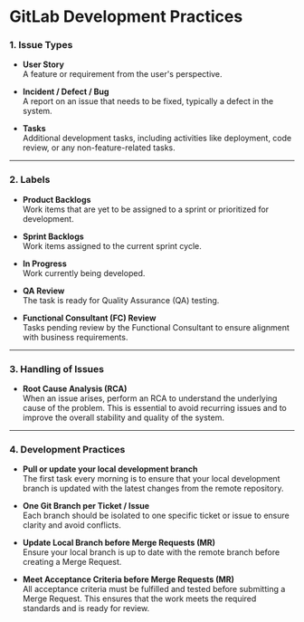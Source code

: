 # GitLab Development Practices

### 1. Issue Types

- **User Story**  
  A feature or requirement from the user's perspective.

- **Incident / Defect / Bug**  
  A report on an issue that needs to be fixed, typically a defect in the system.

- **Tasks**  
  Additional development tasks, including activities like deployment, code review, or any non-feature-related tasks.

---

### 2. Labels

- **Product Backlogs**  
  Work items that are yet to be assigned to a sprint or prioritized for development.

- **Sprint Backlogs**  
  Work items assigned to the current sprint cycle.

- **In Progress**  
  Work currently being developed.

- **QA Review**  
  The task is ready for Quality Assurance (QA) testing.

- **Functional Consultant (FC) Review**  
  Tasks pending review by the Functional Consultant to ensure alignment with business requirements.

---

### 3. Handling of Issues

- **Root Cause Analysis (RCA)**  
  When an issue arises, perform an RCA to understand the underlying cause of the problem. This is essential to avoid recurring issues and to improve the overall stability and quality of the system.

---

### 4. Development Practices

- **Pull or update your local development branch**  
  The first task every morning is to ensure that your local development branch is updated with the latest changes from the remote repository.

- **One Git Branch per Ticket / Issue**  
  Each branch should be isolated to one specific ticket or issue to ensure clarity and avoid conflicts.

- **Update Local Branch before Merge Requests (MR)**  
  Ensure your local branch is up to date with the remote branch before creating a Merge Request.

- **Meet Acceptance Criteria before Merge Requests (MR)**  
  All acceptance criteria must be fulfilled and tested before submitting a Merge Request. This ensures that the work meets the required standards and is ready for review.